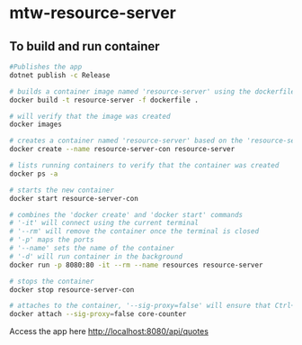 # mtw-resource-server

## To build and run container

```sh
#Publishes the app
dotnet publish -c Release
```

```sh
# builds a container image named 'resource-server' using the dockerfile in the current folder
docker build -t resource-server -f dockerfile .
```

```sh
# will verify that the image was created
docker images
```

```sh
# creates a container named 'resource-server' based on the 'resource-server' image
docker create --name resource-server-con resource-server
```

```sh
# lists running containers to verify that the container was created
docker ps -a
```

```sh
# starts the new container
docker start resource-server-con
```

```sh
# combines the 'docker create' and 'docker start' commands
# '-it' will connect using the current terminal
# '--rm' will remove the container once the terminal is closed
# '-p' maps the ports
# '--name' sets the name of the container
# '-d' will run container in the background
docker run -p 8080:80 -it --rm --name resources resource-server 
```

```sh
# stops the container
docker stop resource-server-con
```

```sh
# attaches to the container, '--sig-proxy=false' will ensure that Ctrl+C doesn't end the container
docker attach --sig-proxy=false core-counter
```

Access the app here [http://localhost:8080/api/quotes](http://localhost:8080/api/quotes)